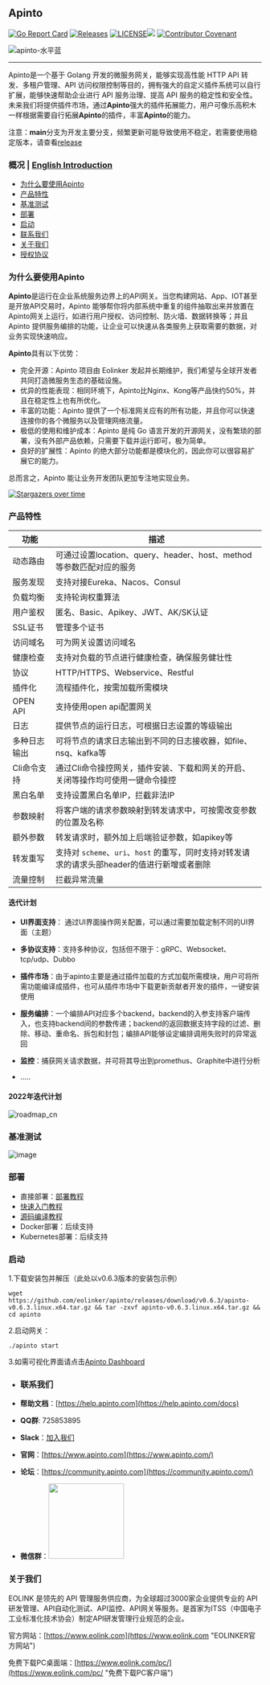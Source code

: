 ## Apinto

[![Go Report Card](https://goreportcard.com/badge/github.com/eolinker/apinto)](https://goreportcard.com/report/github.com/eolinker/apinto) [![Releases](https://img.shields.io/github/release/eolinker/apinto/all.svg?style=flat-square)](https://github.com/eolinker/apinto/releases) [![LICENSE](https://img.shields.io/github/license/eolinker/apinto.svg?style=flat-square)](https://github.com/eolinker/apinto/blob/main/LICENSE)![](https://shields.io/github/downloads/eolinker/apinto/total)
[![Contributor Covenant](https://img.shields.io/badge/Contributor%20Covenant-2.1-4baaaa.svg)](CODE_OF_CONDUCT_CN.md)

![apinto-水平蓝](https://user-images.githubusercontent.com/25589530/149460352-751a2146-42ad-49f7-8b98-41aa889d631d.png)

------------

Apinto是一个基于 Golang 开发的微服务网关，能够实现高性能 HTTP API 转发、多租户管理、API 访问权限控制等目的，拥有强大的自定义插件系统可以自行扩展，能够快速帮助企业进行 API 服务治理、提高 API 服务的稳定性和安全性。未来我们将提供插件市场，通过**Apinto**强大的插件拓展能力，用户可像乐高积木一样根据需要自行拓展**Apinto**的插件，丰富**Apinto**的能力。

注意：**main**分支为开发主要分支，频繁更新可能导致使用不稳定，若需要使用稳定版本，请查看[release](https://github.com/eolinker/apinto/releases)

### 概况 | [English Introduction](https://github.com/eolinker/apinto/blob/main/README.md)

- [为什么要使用Apinto](#为什么要使用Apinto "Apinto")
- [产品特性](#产品特性 "产品特性")
- [基准测试](#基准测试 "基准测试")
- [部署](#部署 "部署")
- [启动](#启动 "启动")
- [联系我们](#联系我们 "联系我们")
- [关于我们](#关于我们 "关于我们")
- [授权协议](#授权协议 "授权协议")

### 为什么要使用Apinto

**Apinto**是运行在企业系统服务边界上的API网关。当您构建网站、App、IOT甚至是开放API交易时，Apinto 能够帮你将内部系统中重复的组件抽取出来并放置在Apinto网关上运行，如进行用户授权、访问控制、防火墙、数据转换等；并且Apinto 提供服务编排的功能，让企业可以快速从各类服务上获取需要的数据，对业务实现快速响应。

**Apinto**具有以下优势：

- 完全开源：Apinto 项目由 Eolinker 发起并长期维护，我们希望与全球开发者共同打造微服务生态的基础设施。
- 优异的性能表现：相同环境下，Apinto比Nginx、Kong等产品快约50%，并且在稳定性上也有所优化。
- 丰富的功能：Apinto 提供了一个标准网关应有的所有功能，并且你可以快速连接你的各个微服务以及管理网络流量。
- 极低的使用和维护成本：Apinto 是纯 Go 语言开发的开源网关，没有繁琐的部署，没有外部产品依赖，只需要下载并运行即可，极为简单。
- 良好的扩展性：Apinto 的绝大部分功能都是模块化的，因此你可以很容易扩展它的能力。

总而言之，Apinto 能让业务开发团队更加专注地实现业务。

[![Stargazers over time](https://starchart.cc/eolinker/apinto.svg)](#)

### 产品特性

| 功能         | 描述                                                         |
| ------------ | ------------------------------------------------------------ |
| 动态路由     | 可通过设置location、query、header、host、method等参数匹配对应的服务 |
| 服务发现     | 支持对接Eureka、Nacos、Consul                                |
| 负载均衡     | 支持轮询权重算法                                             |
| 用户鉴权     | 匿名、Basic、Apikey、JWT、AK/SK认证                          |
| SSL证书      | 管理多个证书                                                 |
| 访问域名     | 可为网关设置访问域名                                         |
| 健康检查     | 支持对负载的节点进行健康检查，确保服务健壮性                 |
| 协议         | HTTP/HTTPS、Webservice、Restful                              |
| 插件化       | 流程插件化，按需加载所需模块                                 |
| OPEN API     | 支持使用open api配置网关                                     |
| 日志         | 提供节点的运行日志，可根据日志设置的等级输出                 |
| 多种日志输出 | 可将节点的请求日志输出到不同的日志接收器，如file、nsq、kafka等 |
| Cli命令支持  | 通过Cli命令操控网关，插件安装、下载和网关的开启、关闭等操作均可使用一键命令操控 |
| 黑白名单     | 支持设置黑白名单IP，拦截非法IP                               |
| 参数映射     | 将客户端的请求参数映射到转发请求中，可按需改变参数的位置及名称 |
| 额外参数     | 转发请求时，额外加上后端验证参数，如apikey等                 |
| 转发重写     | 支持对 `scheme`、`uri`、`host` 的重写，同时支持对转发请求的请求头部header的值进行新增或者删除 |
| 流量控制     | 拦截异常流量                                                 |

#### 迭代计划

- **UI界面支持**： 通过UI界面操作网关配置，可以通过需要加载定制不同的UI界面（主题）

- **多协议支持**：支持多种协议，包括但不限于：gRPC、Websocket、tcp/udp、Dubbo

- **插件市场**：由于apinto主要是通过插件加载的方式加载所需模块，用户可将所需功能编译成插件，也可从插件市场中下载更新贡献者开发的插件，一键安装使用

- **服务编排**：一个编排API对应多个backend，backend的入参支持客户端传入，也支持backend间的参数传递；backend的返回数据支持字段的过滤、删除、移动、重命名、拆包和封包；编排API能够设定编排调用失败时的异常返回

- **监控**：捕获网关请求数据，并可将其导出到promethus、Graphite中进行分析
- .....

#### 2022年迭代计划
![roadmap_cn](https://user-images.githubusercontent.com/14105999/170409057-407055ef-2d30-4272-ae8c-3c46b95af8d1.jpeg)

### 基准测试


![image](https://user-images.githubusercontent.com/25589530/149748340-dc544f79-a8f9-46f5-903d-a3af4fb8b16e.png)

### 部署

* 直接部署：[部署教程](https://help.apinto.com/docs/apinto/quick/arrange)
* [快速入门教程](https://help.apinto.com/docs/apinto/quick/quick_course)
* [源码编译教程](https://help.apinto.com/docs/apinto/quick/arrange)
* Docker部署：后续支持
* Kubernetes部署：后续支持

### 启动

1.下载安装包并解压（此处以v0.6.3版本的安装包示例）

```
wget https://github.com/eolinker/apinto/releases/download/v0.6.3/apinto-v0.6.3.linux.x64.tar.gz && tar -zxvf apinto-v0.6.3.linux.x64.tar.gz && cd apinto
```

2.启动网关：

```
./apinto start
```

3.如需可视化界面请点击[Apinto Dashboard](https://github.com/eolinker/apinto-dashboard)


- ### **联系我们**


* **帮助文档**：[https://help.apinto.com](https://help.apinto.com/docs)

- **QQ群**: 725853895

- **Slack**：[加入我们](https://join.slack.com/t/slack-zer6755/shared_invite/zt-u7wzqp1u-aNA0XK9Bdb3kOpN03jRmYQ)

- **官网**：[https://www.apinto.com](https://www.apinto.com/)
- **论坛**：[https://community.apinto.com](https://community.apinto.com/)
- **微信群**：<img src="https://user-images.githubusercontent.com/25589530/149860447-5879437b-3cda-4833-aee3-69a2e538e85d.png" style="width:150px" />

### 关于我们

EOLINK 是领先的 API 管理服务供应商，为全球超过3000家企业提供专业的 API 研发管理、API自动化测试、API监控、API网关等服务。是首家为ITSS（中国电子工业标准化技术协会）制定API研发管理行业规范的企业。

官方网站：[https://www.eolink.com](https://www.eolink.com "EOLINKER官方网站")

免费下载PC桌面端：[https://www.eolink.com/pc/](https://www.eolink.com/pc/ "免费下载PC客户端")
